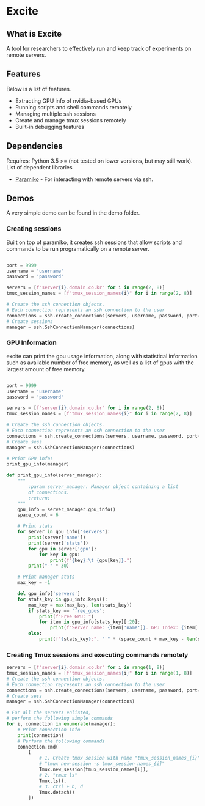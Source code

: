 # Excite

## What is Excite

A tool for researchers to effectively run and keep track of experiments on remote servers.

## Features

Below is a list of features.
- Extracting GPU info of nvidia-based GPUs
- Running scripts and shell commands remotely 
- Managing multiple ssh sessions
- Create and manage tmux sessions remotely
- Built-in debugging features

## Dependencies

Requires: Python 3.5 >= (not tested on lower versions, but may still work).
List of dependent libraries
- [Paramiko](https://github.com/paramiko/paramiko) - For interacting with remote servers via ssh.

## Demos 

A very simple demo can be found in the demo folder. 

### Creating sessions

Built on top of paramiko, it creates ssh sessions that allow scripts and commands to be run 
programatically on a remote server.

```python

port = 9999
username = 'username'
password = 'password'

servers = [f"server{i}.domain.co.kr" for i in range(2, 8)]
tmux_session_names = [f"tmux_session_names{i}" for i in range(2, 8)]

# Create the ssh connection objects.
# Each connection represents an ssh connection to the user
connections = ssh.create_connections(servers, username, password, port=port, is_debug=True)
# Create sessions
manager = ssh.SshConnectionManager(connections)

```

### GPU Information

excite can print the gpu usage information, along with statistical information such as available number of free memory, as well as a list of gpus
with the largest amount of free memory.

```python

port = 9999
username = 'username'
password = 'password'

servers = [f"server{i}.domain.co.kr" for i in range(2, 8)]
tmux_session_names = [f"tmux_session_names{i}" for i in range(2, 8)]

# Create the ssh connection objects.
# Each connection represents an ssh connection to the user
connections = ssh.create_connections(servers, username, password, port=port, is_debug=True)
# Create sess
manager = ssh.SshConnectionManager(connections)

# Print GPU info:
print_gpu_info(manager)

def print_gpu_info(server_manager):
    """
        :param server_manager: Manager object containing a list
        of connections.
        :return:
    """
    gpu_info = server_manager.gpu_info()
    space_count = 6

    # Print stats
    for server in gpu_info['servers']:
        print(server['name'])
        print(server['stats'])
        for gpu in server['gpu']:
            for key in gpu:
                print(f"{key}:\t {gpu[key]}.")
        print("-" * 30)

    # Print manager stats
    max_key = -1

    del gpu_info['servers']
    for stats_key in gpu_info.keys():
        max_key = max(max_key, len(stats_key))
        if stats_key == 'free_gpus':
            print(f"Free GPU: ")
            for item in gpu_info[stats_key][:20]:
                print(f"Server name: {item['name']}. GPU Index: {item['index']}. Free memory: {item['free_memory']}")
        else:
            print(f"{stats_key}:", " " * (space_count + max_key - len(stats_key)), f"{gpu_info[stats_key]}")


```

### Creating Tmux sessions and executing commands remotely

```python
servers = [f"server{i}.domain.co.kr" for i in range(1, 8)]
tmux_session_names = [f"tmux_session_names{i}" for i in range(1, 8)]
# Create the ssh connection objects.
# Each connection represents an ssh connection to the user
connections = ssh.create_connections(servers, username, password, port=port, is_debug=True)
# Create sess
manager = ssh.SshConnectionManager(connections)

# For all the servers enlisted,
# perform the following simple commands
for i, connection in enumerate(manager):
    # Print connection info
    print(connection)
    # Perform the following commands
    connection.cmd(
        [
            # 1. Create tmux session with name "tmux_session_names_{i}" where i is a number. e.g. 1
            # "tmux new-session -s tmux_session_names_{i]"
            Tmux.new_session(tmux_session_names[i]),
            # 2. "tmux ls"
            Tmux.ls(),
            # 3. ctrl + b, d
            Tmux.detach()
        ])
```
